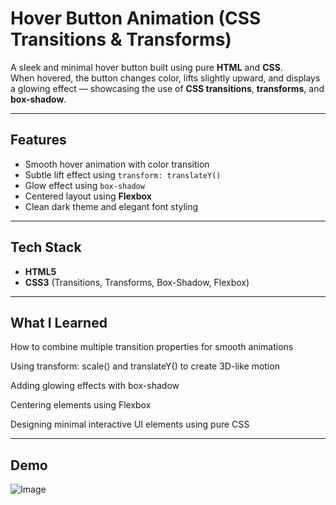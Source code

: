# Hover Button Animation (CSS Transitions & Transforms)

A sleek and minimal hover button built using pure **HTML** and **CSS**.  
When hovered, the button changes color, lifts slightly upward, and displays a glowing effect — showcasing the use of **CSS transitions**, **transforms**, and **box-shadow**.

---

## Features
- Smooth hover animation with color transition  
- Subtle lift effect using `transform: translateY()`  
- Glow effect using `box-shadow`  
- Centered layout using **Flexbox**  
- Clean dark theme and elegant font styling  

---

## Tech Stack
- **HTML5**
- **CSS3** (Transitions, Transforms, Box-Shadow, Flexbox)

---

## What I Learned
How to combine multiple transition properties for smooth animations

Using transform: scale() and translateY() to create 3D-like motion

Adding glowing effects with box-shadow

Centering elements using Flexbox

Designing minimal interactive UI elements using pure CSS

---

## Demo
![Image](https://github.com/user-attachments/assets/f1f4b8d2-a2ed-4734-b9f8-74282d90a702)
